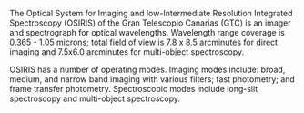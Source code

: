 The Optical System for Imaging and low-Intermediate Resolution Integrated
Spectroscopy (OSIRIS) of the Gran Telescopio Canarias (GTC) is an imager and
spectrograph for optical wavelengths. Wavelength range coverage is 0.365 - 1.05
microns; total field of view is 7.8 x 8.5 arcminutes for direct imaging and 7.5x6.0
arcminutes for multi-object spectroscopy.

OSIRIS has a number of operating modes. Imaging modes include: broad, medium, and
narrow band imaging with various filters; fast photometry; and frame transfer
photometry.  Spectroscopic modes include long-slit spectroscopy and multi-object
spectroscopy.